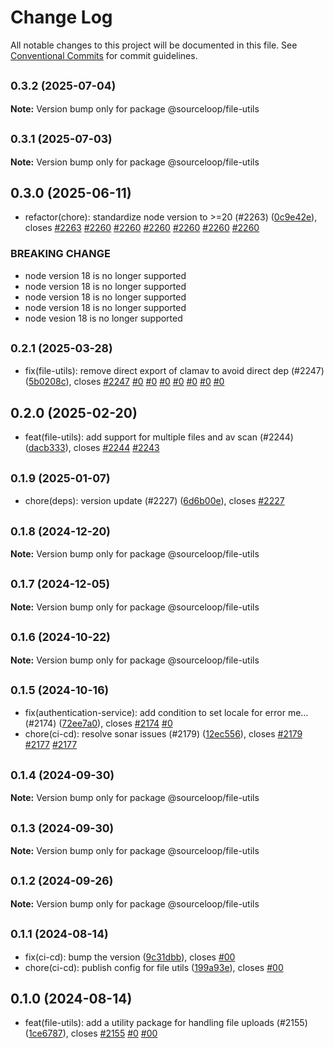 # Change Log

All notable changes to this project will be documented in this file.
See [Conventional Commits](https://conventionalcommits.org) for commit guidelines.

## <small>0.3.2 (2025-07-04)</small>

**Note:** Version bump only for package @sourceloop/file-utils





## <small>0.3.1 (2025-07-03)</small>

**Note:** Version bump only for package @sourceloop/file-utils





## 0.3.0 (2025-06-11)

* refactor(chore): standardize node version to >=20 (#2263) ([0c9e42e](https://github.com/sourcefuse/loopback4-microservice-catalog/commit/0c9e42e)), closes [#2263](https://github.com/sourcefuse/loopback4-microservice-catalog/issues/2263) [#2260](https://github.com/sourcefuse/loopback4-microservice-catalog/issues/2260) [#2260](https://github.com/sourcefuse/loopback4-microservice-catalog/issues/2260) [#2260](https://github.com/sourcefuse/loopback4-microservice-catalog/issues/2260) [#2260](https://github.com/sourcefuse/loopback4-microservice-catalog/issues/2260) [#2260](https://github.com/sourcefuse/loopback4-microservice-catalog/issues/2260) [#2260](https://github.com/sourcefuse/loopback4-microservice-catalog/issues/2260)


### BREAKING CHANGE

* node version 18 is no longer supported
* node version 18 is no longer supported
* node version 18 is no longer supported
* node version 18 is no longer supported
* node vesion 18 is no longer supported




## <small>0.2.1 (2025-03-28)</small>

* fix(file-utils): remove direct export of clamav to avoid direct dep (#2247) ([5b0208c](https://github.com/sourcefuse/loopback4-microservice-catalog/commit/5b0208c)), closes [#2247](https://github.com/sourcefuse/loopback4-microservice-catalog/issues/2247) [#0](https://github.com/sourcefuse/loopback4-microservice-catalog/issues/0) [#0](https://github.com/sourcefuse/loopback4-microservice-catalog/issues/0) [#0](https://github.com/sourcefuse/loopback4-microservice-catalog/issues/0) [#0](https://github.com/sourcefuse/loopback4-microservice-catalog/issues/0) [#0](https://github.com/sourcefuse/loopback4-microservice-catalog/issues/0) [#0](https://github.com/sourcefuse/loopback4-microservice-catalog/issues/0) [#0](https://github.com/sourcefuse/loopback4-microservice-catalog/issues/0)





## 0.2.0 (2025-02-20)

* feat(file-utils): add support for multiple files and av scan (#2244) ([dacb333](https://github.com/sourcefuse/loopback4-microservice-catalog/commit/dacb333)), closes [#2244](https://github.com/sourcefuse/loopback4-microservice-catalog/issues/2244) [#2243](https://github.com/sourcefuse/loopback4-microservice-catalog/issues/2243)





## <small>0.1.9 (2025-01-07)</small>

* chore(deps): version update (#2227) ([6d6b00e](https://github.com/sourcefuse/loopback4-microservice-catalog/commit/6d6b00e)), closes [#2227](https://github.com/sourcefuse/loopback4-microservice-catalog/issues/2227)





## <small>0.1.8 (2024-12-20)</small>

**Note:** Version bump only for package @sourceloop/file-utils





## <small>0.1.7 (2024-12-05)</small>

**Note:** Version bump only for package @sourceloop/file-utils





## <small>0.1.6 (2024-10-22)</small>

**Note:** Version bump only for package @sourceloop/file-utils





## <small>0.1.5 (2024-10-16)</small>

* fix(authentication-service): add condition to set locale for error me… (#2174) ([72ee7a0](https://github.com/sourcefuse/loopback4-microservice-catalog/commit/72ee7a0)), closes [#2174](https://github.com/sourcefuse/loopback4-microservice-catalog/issues/2174) [#0](https://github.com/sourcefuse/loopback4-microservice-catalog/issues/0)
* chore(ci-cd): resolve sonar issues (#2179) ([12ec556](https://github.com/sourcefuse/loopback4-microservice-catalog/commit/12ec556)), closes [#2179](https://github.com/sourcefuse/loopback4-microservice-catalog/issues/2179) [#2177](https://github.com/sourcefuse/loopback4-microservice-catalog/issues/2177) [#2177](https://github.com/sourcefuse/loopback4-microservice-catalog/issues/2177)





## <small>0.1.4 (2024-09-30)</small>

**Note:** Version bump only for package @sourceloop/file-utils





## <small>0.1.3 (2024-09-30)</small>

**Note:** Version bump only for package @sourceloop/file-utils





## <small>0.1.2 (2024-09-26)</small>

**Note:** Version bump only for package @sourceloop/file-utils





## <small>0.1.1 (2024-08-14)</small>

* fix(ci-cd): bump the version ([9c31dbb](https://github.com/sourcefuse/loopback4-microservice-catalog/commit/9c31dbb)), closes [#00](https://github.com/sourcefuse/loopback4-microservice-catalog/issues/00)
* chore(ci-cd): publish config for file utils ([199a93e](https://github.com/sourcefuse/loopback4-microservice-catalog/commit/199a93e)), closes [#00](https://github.com/sourcefuse/loopback4-microservice-catalog/issues/00)





## 0.1.0 (2024-08-14)

* feat(file-utils): add a utility package for handling file uploads (#2155) ([1ce6787](https://github.com/sourcefuse/loopback4-microservice-catalog/commit/1ce6787)), closes [#2155](https://github.com/sourcefuse/loopback4-microservice-catalog/issues/2155) [#0](https://github.com/sourcefuse/loopback4-microservice-catalog/issues/0) [#00](https://github.com/sourcefuse/loopback4-microservice-catalog/issues/00)
